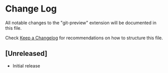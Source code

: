 # Change Log

All notable changes to the "git-preview" extension will be documented in this file.

Check [Keep a Changelog](http://keepachangelog.com/) for recommendations on how to structure this file.

## [Unreleased]

- Initial release